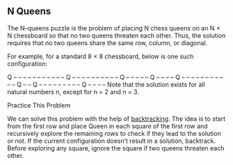 N Queens
---
The N–queens puzzle is the problem of placing N chess queens on an N × N chessboard so that no two queens threaten each other. Thus, the solution requires that no two queens share the same row, column, or diagonal.

For example, for a standard 8 × 8 chessboard, below is one such configuration:

  Q  –  –  –  –  –  –  –
  –  –  –  –  Q  –  –  –
  –  –  –  –  –  –  –  Q
  –  –  –  –  –  Q  –  –
  –  –  Q  –  –  –  –  –
  –  –  –  –  –  –  Q  –
  –  Q  –  –  –  –  –  –
  –  –  –  Q  –  –  –  –
Note that the solution exists for all natural numbers n, except for n = 2 and n = 3.

Practice This Problem

 
We can solve this problem with the help of [backtracking](https://en.wikipedia.org/wiki/Backtracking). The idea is to start from the first row and place Queen in each square of the first row and recursively explore the remaining rows to check if they lead to the solution or not. If the current configuration doesn’t result in a solution, backtrack. Before exploring any square, ignore the square if two queens threaten each other.
